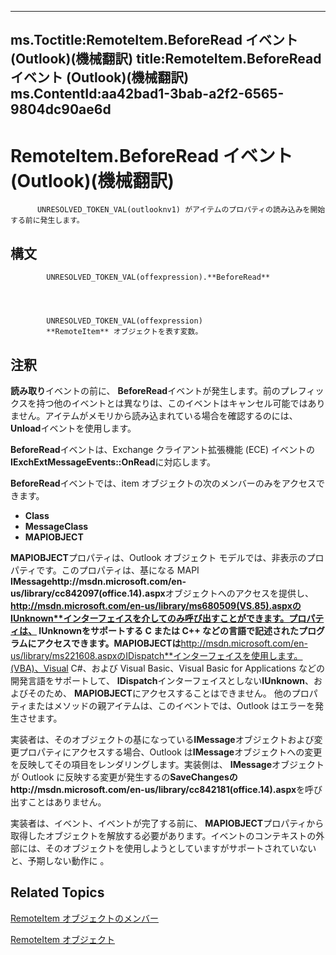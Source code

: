 

---
ms.Toctitle:RemoteItem.BeforeRead イベント (Outlook)(機械翻訳)
title:RemoteItem.BeforeRead イベント (Outlook)(機械翻訳)
ms.ContentId:aa42bad1-3bab-a2f2-6565-9804dc90ae6d
---
# RemoteItem.BeforeRead イベント (Outlook)(機械翻訳)





          UNRESOLVED_TOKEN_VAL(outlooknv1) がアイテムのプロパティの読み込みを開始する前に発生します。

## 構文

            UNRESOLVED_TOKEN_VAL(offexpression).**BeforeRead**




            UNRESOLVED_TOKEN_VAL(offexpression)
            **RemoteItem** オブジェクトを表す変数。



## 注釈
**読み取り**イベントの前に、 **BeforeRead**イベントが発生します。前のプレフィックスを持つ他のイベントとは異なりは、このイベントはキャンセル可能ではありません。アイテムがメモリから読み込まれている場合を確認するのには、 **Unload**イベントを使用します。



**BeforeRead**イベントは、Exchange クライアント拡張機能 (ECE) イベントの**IExchExtMessageEvents::OnRead**に対応します。



**BeforeRead**イベントでは、item オブジェクトの次のメンバーのみをアクセスできます。

- **Class**
- **MessageClass**
- **MAPIOBJECT**




**MAPIOBJECT**プロパティは、Outlook オブジェクト モデルでは、非表示のプロパティです。このプロパティは、基になる MAPI **IMessagehttp://msdn.microsoft.com/en-us/library/cc842097(office.14).aspx**オブジェクトへのアクセスを提供し、 **http://msdn.microsoft.com/en-us/library/ms680509(VS.85).aspxのIUnknown**インターフェイスを介してのみ呼び出すことができます。プロパティは、 **IUnknown**をサポートする C または C++ などの言語で記述されたプログラムにアクセスできます。**MAPIOBJECT**は**http://msdn.microsoft.com/en-us/library/ms221608.aspxのIDispatch**インターフェイスを使用します。(VBA)、Visual C#、および Visual Basic、Visual Basic for Applications などの開発言語をサポートして、 **IDispatch**インターフェイスとしない**IUnknown**、およびそのため、 **MAPIOBJECT**にアクセスすることはできません。 他のプロパティまたはメソッドの親アイテムは、このイベントでは、Outlook はエラーを発生させます。



実装者は、そのオブジェクトの基になっている**IMessage**オブジェクトおよび変更プロパティにアクセスする場合、Outlook は**IMessage**オブジェクトへの変更を反映してその項目をレンダリングします。実装側は、 **IMessage**オブジェクトが Outlook に反映する変更が発生するの**SaveChangesのhttp://msdn.microsoft.com/en-us/library/cc842181(office.14).aspx**を呼び出すことはありません。



実装者は、イベント、イベントが完了する前に、 **MAPIOBJECT**プロパティから取得したオブジェクトを解放する必要があります。イベントのコンテキストの外部には、そのオブジェクトを使用しようとしていますがサポートされていないと、予期しない動作に 。



## Related Topics

[RemoteItem オブジェクトのメンバー](15c0872e-88cc-9b9b-c31e-c15d6971e6e0.md)

[RemoteItem オブジェクト](6302aaff-cdcf-4d86-60f1-4bed15540d9f.md)





